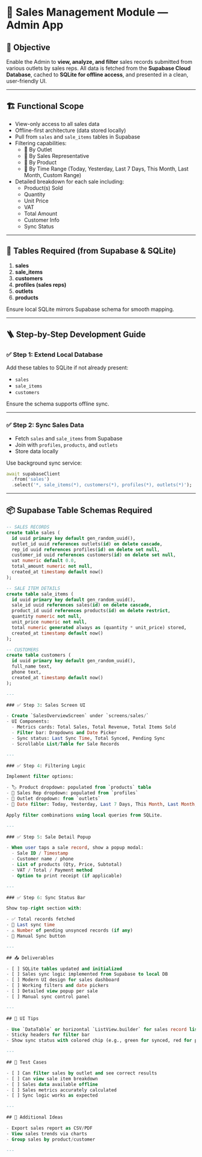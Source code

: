 # 🧾 Sales Management Module — Admin App

## 📌 Objective

Enable the Admin to **view, analyze, and filter** sales records submitted from various outlets by sales reps. All data is fetched from the **Supabase Cloud Database**, cached to **SQLite for offline access**, and presented in a clean, user-friendly UI.

---

## 🏗️ Functional Scope

- View-only access to all sales data
- Offline-first architecture (data stored locally)
- Pull from `sales` and `sale_items` tables in Supabase
- Filtering capabilities:
  - 🔹 By Outlet
  - 🔹 By Sales Representative
  - 🔹 By Product
  - 🔹 By Time Range (Today, Yesterday, Last 7 Days, This Month, Last Month, Custom Range)
- Detailed breakdown for each sale including:
  - Product(s) Sold
  - Quantity
  - Unit Price
  - VAT
  - Total Amount
  - Customer Info
  - Sync Status

---

## 🧩 Tables Required (from Supabase & SQLite)

1. **sales**
2. **sale_items**
3. **customers**
4. **profiles (sales reps)**
5. **outlets**
6. **products**

Ensure local SQLite mirrors Supabase schema for smooth mapping.

---

## 🪜 Step-by-Step Development Guide

### ✅ Step 1: Extend Local Database

Add these tables to SQLite if not already present:

- `sales`
- `sale_items`
- `customers`

Ensure the schema supports offline sync.

---

### ✅ Step 2: Sync Sales Data

- Fetch `sales` and `sale_items` from Supabase
- Join with `profiles`, `products`, and `outlets`
- Store data locally

Use background sync service:
```dart
await supabaseClient
  .from('sales')
  .select('*, sale_items(*), customers(*), profiles(*), outlets(*)');
```

---

## 📦 Supabase Table Schemas Required

```sql
-- SALES RECORDS
create table sales (
  id uuid primary key default gen_random_uuid(),
  outlet_id uuid references outlets(id) on delete cascade,
  rep_id uuid references profiles(id) on delete set null,
  customer_id uuid references customers(id) on delete set null,
  vat numeric default 0.0,
  total_amount numeric not null,
  created_at timestamp default now()
);

-- SALE ITEM DETAILS
create table sale_items (
  id uuid primary key default gen_random_uuid(),
  sale_id uuid references sales(id) on delete cascade,
  product_id uuid references products(id) on delete restrict,
  quantity numeric not null,
  unit_price numeric not null,
  total numeric generated always as (quantity * unit_price) stored,
  created_at timestamp default now()
);

-- CUSTOMERS
create table customers (
  id uuid primary key default gen_random_uuid(),
  full_name text,
  phone text,
  created_at timestamp default now()
);

---

### ✅ Step 3: Sales Screen UI

- Create `SalesOverviewScreen` under `screens/sales/`
- UI Components:
  - Metrics cards: Total Sales, Total Revenue, Total Items Sold
  - Filter bar: Dropdowns and Date Picker
  - Sync status: Last Sync Time, Total Synced, Pending Sync
  - Scrollable List/Table for Sale Records

---

### ✅ Step 4: Filtering Logic

Implement filter options:

- 🏷️ Product dropdown: populated from `products` table
- 🧍 Sales Rep dropdown: populated from `profiles`
- 🏬 Outlet dropdown: from `outlets`
- 📅 Date filter: Today, Yesterday, Last 7 Days, This Month, Last Month, Custom Range

Apply filter combinations using local queries from SQLite.

---

### ✅ Step 5: Sale Detail Popup

- When user taps a sale record, show a popup modal:
  - Sale ID / Timestamp
  - Customer name / phone
  - List of products (Qty, Price, Subtotal)
  - VAT / Total / Payment method
  - Option to print receipt (if applicable)

---

### ✅ Step 6: Sync Status Bar

Show top-right section with:

- ✅ Total records fetched
- 🔁 Last sync time
- ⚠️ Number of pending unsynced records (if any)
- 🔄 Manual Sync button

---

## 📤 Deliverables

- [ ] SQLite tables updated and initialized
- [ ] Sales sync logic implemented from Supabase to local DB
- [ ] Modern UI design for sales dashboard
- [ ] Working filters and date pickers
- [ ] Detailed view popup per sale
- [ ] Manual sync control panel

---

## 🎨 UI Tips

- Use `DataTable` or horizontal `ListView.builder` for sales record list
- Sticky headers for filter bar
- Show sync status with colored chip (e.g., green for synced, red for pending)

---

## 🧪 Test Cases

- [ ] Can filter sales by outlet and see correct results
- [ ] Can view sale item breakdown
- [ ] Sales data available offline
- [ ] Sales metrics accurately calculated
- [ ] Sync logic works as expected

---

## 🧠 Additional Ideas

- Export sales report as CSV/PDF
- View sales trends via charts
- Group sales by product/customer

---

